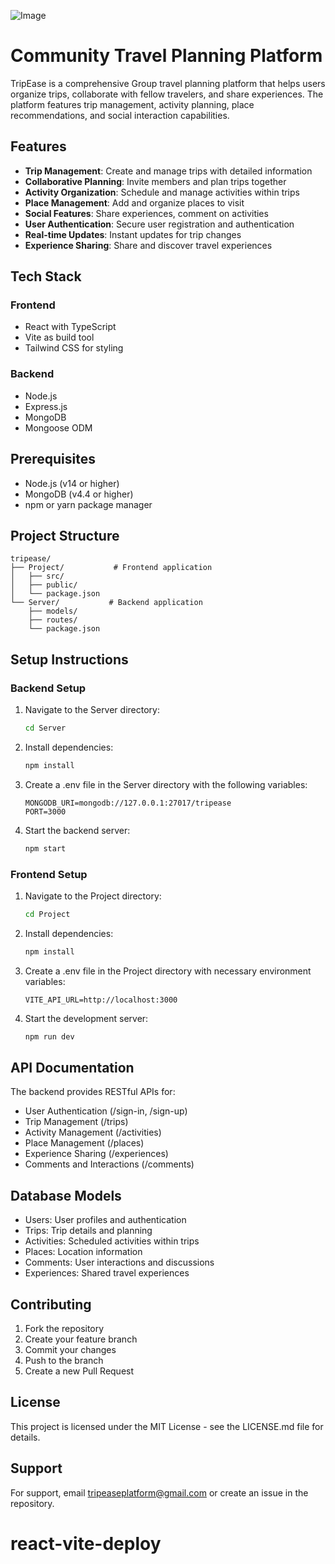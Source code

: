 ![Image](https://github.com/user-attachments/assets/4f76a9b3-d780-47a9-a659-ea13c8a0346b)
# Community Travel Planning Platform

TripEase is a comprehensive Group travel planning platform that helps users organize trips, collaborate with fellow travelers, and share experiences. The platform features trip management, activity planning, place recommendations, and social interaction capabilities.

## Features

- **Trip Management**: Create and manage trips with detailed information
- **Collaborative Planning**: Invite members and plan trips together
- **Activity Organization**: Schedule and manage activities within trips
- **Place Management**: Add and organize places to visit
- **Social Features**: Share experiences, comment on activities
- **User Authentication**: Secure user registration and authentication
- **Real-time Updates**: Instant updates for trip changes
- **Experience Sharing**: Share and discover travel experiences

## Tech Stack

### Frontend
- React with TypeScript
- Vite as build tool
- Tailwind CSS for styling

### Backend
- Node.js
- Express.js
- MongoDB
- Mongoose ODM

## Prerequisites

- Node.js (v14 or higher)
- MongoDB (v4.4 or higher)
- npm or yarn package manager

## Project Structure

```
tripease/
├── Project/           # Frontend application
│   ├── src/
│   ├── public/
│   └── package.json
└── Server/           # Backend application
    ├── models/
    ├── routes/
    └── package.json
```

## Setup Instructions

### Backend Setup

1. Navigate to the Server directory:
   ```bash
   cd Server
   ```

2. Install dependencies:
   ```bash
   npm install
   ```

3. Create a .env file in the Server directory with the following variables:
   ```env
   MONGODB_URI=mongodb://127.0.0.1:27017/tripease
   PORT=3000
   ```

4. Start the backend server:
   ```bash
   npm start
   ```

### Frontend Setup

1. Navigate to the Project directory:
   ```bash
   cd Project
   ```

2. Install dependencies:
   ```bash
   npm install
   ```

3. Create a .env file in the Project directory with necessary environment variables:
   ```env
   VITE_API_URL=http://localhost:3000
   ```

4. Start the development server:
   ```bash
   npm run dev
   ```

## API Documentation

The backend provides RESTful APIs for:

- User Authentication (/sign-in, /sign-up)
- Trip Management (/trips)
- Activity Management (/activities)
- Place Management (/places)
- Experience Sharing (/experiences)
- Comments and Interactions (/comments)

## Database Models

- Users: User profiles and authentication
- Trips: Trip details and planning
- Activities: Scheduled activities within trips
- Places: Location information
- Comments: User interactions and discussions
- Experiences: Shared travel experiences

## Contributing

1. Fork the repository
2. Create your feature branch
3. Commit your changes
4. Push to the branch
5. Create a new Pull Request

## License

This project is licensed under the MIT License - see the LICENSE.md file for details.

## Support

For support, email tripeaseplatform@gmail.com or create an issue in the repository.
# react-vite-deploy
